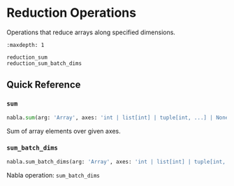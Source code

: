 # Reduction Operations

Operations that reduce arrays along specified dimensions.

```{toctree}
:maxdepth: 1

reduction_sum
reduction_sum_batch_dims
```

## Quick Reference

### `sum`

```python
nabla.sum(arg: 'Array', axes: 'int | list[int] | tuple[int, ...] | None' = None, keep_dims: 'bool' = False) -> 'Array'
```

Sum of array elements over given axes.

### `sum_batch_dims`

```python
nabla.sum_batch_dims(arg: 'Array', axes: 'int | list[int] | tuple[int, ...] | None' = None, keep_dims: 'bool' = False) -> 'Array'
```

Nabla operation: `sum_batch_dims`

